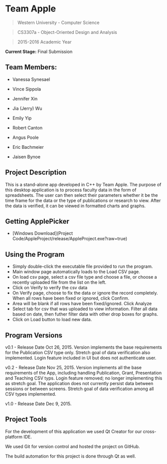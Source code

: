 # Team Apple

>Western University - Computer Science

>CS3307a - Object-Oriented Design and Analysis

>2015-2016 Academic Year

**Current Stage:** Final Submission

## Team Members:

* Vanessa Synesael  

* Vince Sippola

* Jennifer Xin

* Jia (Jerry) Wu  

* Emily Yip  

* Robert Canton  

* Angus Poole  

* Eric Bachmeier 

* Jaisen Bynoe

## Project Description

This is a stand-alone app developed in C++ by Team Apple. The purpose of this desktop application is to process faculty data in the form of spreadsheets. 
The user can then select their parameters whether it be the time frame for the data or the type of publications or research to view. 
After the data is verified, it can be viewed in formatted charts and graphs.

## Getting ApplePicker

* [Windows Download](Project Code/AppleProject/release/AppleProject.exe?raw=true)

## Using the Program

* Simply double-click the executable file provided to run the program.
* Main window page automatically loads to the Load CSV page.
* On load csv page, select a csv file type and choose a file, or choose a recently uploaded file from the list on the left.
* Click on Verify to verify the csv data
* On Verify page, choose to fix the data or ignore the record completely. When all rows have been fixed or ignored, click Confirm.
* Area will be blank if all rows have been fixed/ignored. Click Analyze
* Select tab for csv that was uploaded to view information. Filter all data based on date, 
then futher filter data with other drop boxes for graphs.
* Click on Load button to load new data.

## Program Versions

v0.1 - 		Release Date Oct 26, 2015.
			Version implements the base requirements for the Publication CSV type only. 
			Stretch goal of data verification also implemented. 
			Login feature included in UI but does not authenticate user.

v0.2 - 		Release Date Nov 25, 2015.
			Version implements all the base requirements of the App, including handling Publication, Grant, Presentation and Teaching CSV typs. 
			Login feature removed; no longer implementing this as stretch goal.
			The application does not currently persist data between sessions or between screens.
			Stretch goal of data verification among all CSV types implemented.
			
v1.0 - 		Release Date Dec 9, 2015.

## Project Tools

For the development of this application we used Qt Creator for our cross-platform IDE. 

We used Git for version control and hosted the project on GitHub.

The build automation for this project is done through Qt as well.
